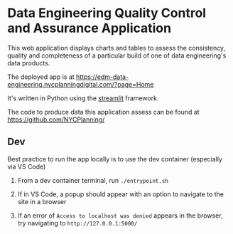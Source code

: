 # Data Engineering Quality Control and Assurance Application

This web application displays charts and tables to assess the consistency, quality and completeness of a particular build of one of data engineering's data products.

The deployed app is at https://edm-data-engineering.nycplanningdigital.com/?page=Home

It's written in Python using the [streamlit](https://streamlit.io/) framework.

The code to produce data this application assess can be found at https://github.com/NYCPlanning/

## Dev

Best practice to run the app locally is to use the dev container (especially via VS Code)

1. From a dev container terminal, run `./entrypoint.sh`

2. If in VS Code, a popup should appear with an option to navigate to the site in a browser

3. If an error of `Access to localhost was denied` appears in the browser, try navigating to `http://127.0.0.1:5000/`
